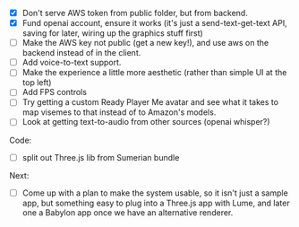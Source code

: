 - [x] Don't serve AWS token from public folder, but from backend.
- [x] Fund openai account, ensure it works (it's just a send-text-get-text API, saving for later, wiring up the graphics stuff first)
- [ ] Make the AWS key not public (get a new key!), and use aws on the backend instead of in the client.
- [ ] Add voice-to-text support.
- [ ] Make the experience a little more aesthetic (rather than simple UI at the top left)
- [ ] Add FPS controls
- [ ] Try getting a custom Ready Player Me avatar and see what it takes to map visemes to that instead of to Amazon's models.
- [ ] Look at getting text-to-audio from other sources (openai whisper?)

Code:

- [ ] split out Three.js lib from Sumerian bundle

Next:

- [ ] Come up with a plan to make the system usable, so it isn't just a sample
      app, but something easy to plug into a Three.js app with Lume, and later one a
      Babylon app once we have an alternative renderer.
